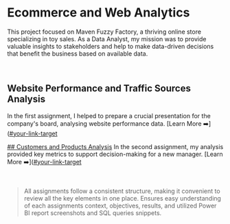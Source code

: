 # Ecommerce and Web Analytics
This project focused on Maven Fuzzy Factory, a thriving online store specializing in toy sales. As a Data Analyst, my mission was to provide valuable insights to stakeholders and help to make data-driven decisions that benefit the business based on available data.

</br>

## Website Performance and Traffic Sources Analysis
In the first assignment, I helped to prepare a crucial presentation for the company's board, analysing website performance data. [Learn More ➡️]([#your-link-target](https://github.com/gnoevoy/Ecommerce_and_Web_Analytics/blob/70886ef4d2031f3695ba70c5b6e54beb51021c49/Assignments%20/Web_analytics.md)

[## Customers and Products Analysis](#your-link-target)
In the second assignment, my analysis provided key metrics to support decision-making for a new manager. [Learn More ➡️]([#your-link-target](https://github.com/gnoevoy/Ecommerce_and_Web_Analytics/blob/5cc62aea26c6c389428592236ce838446f7f9712/Assignments%20/Customers_and_products.md)

</br>

> All assignments follow a consistent structure, making it convenient to review all the key elements in one place. Ensures easy understanding of each assignments context, objectives, results, and utilized Power BI report screenshots and SQL queries snippets.
